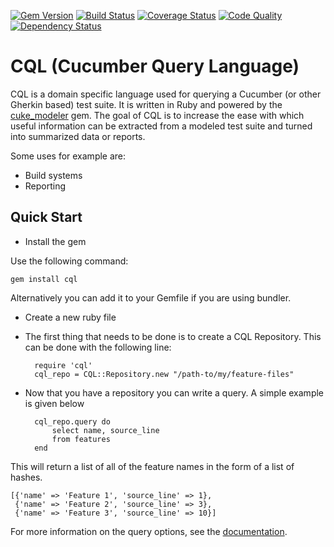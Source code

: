 [![Gem Version](https://badge.fury.io/rb/cql.svg)](https://rubygems.org/gems/cql)
[![Build Status](https://travis-ci.org/enkessler/cql.svg?branch=dev)](https://travis-ci.org/enkessler/cql)
[![Coverage Status](https://coveralls.io/repos/enkessler/cql/badge.svg)](https://coveralls.io/github/enkessler/cql)
[![Code Quality](https://codeclimate.com/github/enkessler/cql/badges/gpa.svg)](https://codeclimate.com/github/enkessler/cql)
[![Dependency Status](https://gemnasium.com/enkessler/cql.svg)](https://gemnasium.com/enkessler/cql)



# CQL (Cucumber Query Language)

CQL is a domain specific language used for querying a Cucumber (or other Gherkin based) test suite. It is written 
in Ruby and powered by the [cuke_modeler](https://github.com/enkessler/cuke_modeler) gem. The goal of CQL is to increase the ease with which 
useful information can be extracted from a modeled test suite and turned into summarized data or reports.


Some uses for example are:

* Build systems
* Reporting

## Quick Start

* Install the gem

Use the following command:

    gem install cql

Alternatively you can add it to your Gemfile if you are using bundler.

* Create a new ruby file

* The first thing that needs to be done is to create a CQL Repository. This can be done with the following line:

        require 'cql'
        cql_repo = CQL::Repository.new "/path-to/my/feature-files"

* Now that you have a repository you can write a query. A simple example is given below

        cql_repo.query do
            select name, source_line
            from features
        end

This will return a list of all of the feature names in the form of a list of hashes.

    [{'name' => 'Feature 1', 'source_line' => 1},
     {'name' => 'Feature 2', 'source_line' => 3},
     {'name' => 'Feature 3', 'source_line' => 10}]


For more information on the query options, see the [documentation](https://www.relishapp.com/enkessler/cql/docs).
